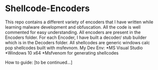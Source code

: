 # Shellcode-Encoders
This repo contains a different variety of encoders that I have written while learning malware development and obfuscation.
All the code is well commented for easy understanding.
All encoders are present in the Encoders folder.
For each Encoder, I have built a decoder/ stub builder which is in the Decoders folder.
All shellcodes are generic windows calc pop shellcodes built with msfevnom.
My Dev Env: 
   *MS Visual Studio
   *Windows 10 x64
   *Msfvenom for generating shellcodes

How to guide: [to be continued...]
